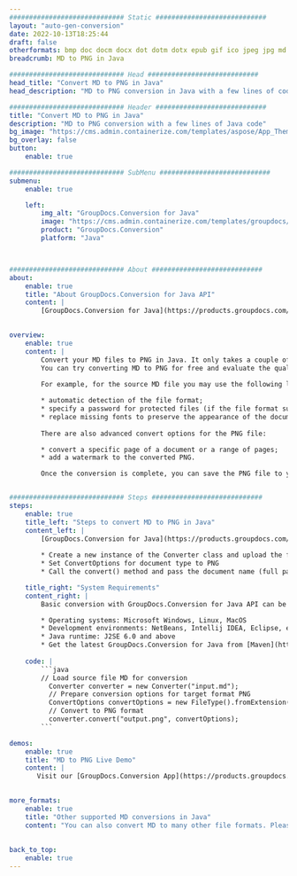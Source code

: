 ```yaml
---
############################# Static ############################
layout: "auto-gen-conversion"
date: 2022-10-13T18:25:44
draft: false
otherformats: bmp doc docm docx dot dotm dotx epub gif ico jpeg jpg md odt ott pdf png psd rtf tex tif tiff txt xps
breadcrumb: MD to PNG in Java

############################# Head ############################
head_title: "Convert MD to PNG in Java"
head_description: "MD to PNG conversion in Java with a few lines of code. Convert over 160 file formats using the GroupDocs document conversion API for Java"

############################# Header ############################
title: "Convert MD to PNG in Java"
description: "MD to PNG conversion with a few lines of Java code"
bg_image: "https://cms.admin.containerize.com/templates/aspose/App_Themes/V3/images/bg/header1.png"
bg_overlay: false
button:
    enable: true

############################# SubMenu ############################
submenu:
    enable: true

    left:
        img_alt: "GroupDocs.Conversion for Java"
        image: "https://cms.admin.containerize.com/templates/groupdocs/images/product-logos/90x90-noborder/groupdocs-conversion-java.png"
        product: "GroupDocs.Conversion"
        platform: "Java"



############################# About ############################
about:
    enable: true
    title: "About GroupDocs.Conversion for Java API"
    content: |
        [GroupDocs.Conversion for Java](https://products.groupdocs.com/conversion/java/) is an advanced file format conversion API for converting between popular image and document formats such as Microsoft Office, OpenDocument, PDF, HTML, email, CAD. and much more with just a few lines of code. The native API automatically detects the formats of the original documents and offers many options for customizing the converted documents. Along with the function of extracting information from a document, it also supports caching of the conversion results to the local disk by default. However, any type of cache storage can be supported by implementing the appropriate interfaces - Amazon S3, Dropbox, Google Drive, Windows Azure, Reddis, or any others.
    

overview:
    enable: true
    content: |
        Convert your MD files to PNG in Java. It only takes a couple of lines of Java code on any platform of your choice, such as Windows, Linux, macOS.
        You can try converting MD to PNG for free and evaluate the quality of the conversion results. Along with simple file conversion scripts, you can try more sophisticated options for loading the MD source file and storing the PNG output. 
        
        For example, for the source MD file you may use the following load options:

        * automatic detection of the file format;
        * specify a password for protected files (if the file format supports it);
        * replace missing fonts to preserve the appearance of the document.
        
        There are also advanced convert options for the PNG file:

        * convert a specific page of a document or a range of pages;
        * add a watermark to the converted PNG.

        Once the conversion is complete, you can save the PNG file to your local file path or to any third party storage such as FTP, Amazon S3, Google Drive, Dropbox etc. Please note - to convert MD to PNG, you do not need to install any additional software, such as MS Office, Open Office, Adobe Acrobat Reader etc.


############################# Steps ############################
steps:
    enable: true
    title_left: "Steps to convert MD to PNG in Java"
    content_left: |
        [GroupDocs.Conversion for Java](https://products.groupdocs.com/conversion/java/) allows developers to easily convert MD file to PNG with a few lines of code.
        
        * Create a new instance of the Converter class and upload the file MD with the full path
        * Set ConvertOptions for document type to PNG
        * Call the convert() method and pass the document name (full path) and format (PNG) as a parameter

    title_right: "System Requirements"
    content_right: |
        Basic conversion with GroupDocs.Conversion for Java API can be done with just a few lines of code. Our APIs are supported on all major platforms and operating systems. Before executing the code below, make sure you have the following prerequisites installed on your system.

        * Operating systems: Microsoft Windows, Linux, MacOS
        * Development environments: NetBeans, Intellij IDEA, Eclipse, etc.
        * Java runtime: J2SE 6.0 and above
        * Get the latest GroupDocs.Conversion for Java from [Maven](https://repository.groupdocs.com/webapp/#/artifacts/browse/tree/General/repo/com/groupdocs/groupdocs-conversion)
         
    code: |
        ```java    
        // Load source file MD for conversion
          Converter converter = new Converter("input.md");
          // Prepare conversion options for target format PNG
          ConvertOptions convertOptions = new FileType().fromExtension("png").getConvertOptions();
          // Convert to PNG format
          converter.convert("output.png", convertOptions);
        ```

demos:
    enable: true
    title: "MD to PNG Live Demo"
    content: |
       Visit our [GroupDocs.Conversion App](https://products.groupdocs.app/conversion/family) website and try MD to PNG conversion now. The free demo has the following benefits
          

more_formats:
    enable: true
    title: "Other supported MD conversions in Java"
    content: "You can also convert MD to many other file formats. Please see the list below."
       
       
back_to_top:
    enable: true
---
```

